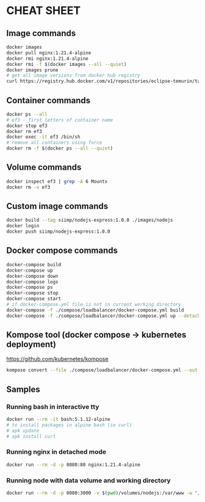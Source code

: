 # CHEAT SHEET

## Image commands
```bash
docker images
docker pull nginx:1.21.4-alpine
docker rmi nginx:1.21.4-alpine
docker rmi -f $(docker images --all --quiet)
docker images prune
# get all image versions from docker hub registry
curl https://registry.hub.docker.com/v1/repositories/eclipse-temurin/tags | jq '.[] | .name' | sed "s/\"//g"
```

## Container commands
```bash
docker ps --all
# ef3 - first letters of container name
docker stop ef3
docker rm ef3
docker exec -it ef3 /bin/sh
# remove all containers using force
docker rm -f $(docker ps --all --quiet)
```

## Volume commands
```bash
docker inspect ef3 | grep -A 6 Mounts
docker rm -v ef3
```

## Custom image commands
```bash
docker build --tag siimp/nodejs-express:1.0.0 ./images/nodejs
docker login
docker push siimp/nodejs-express:1.0.0
```

## Docker compose commands
```bash
docker-compose build
docker-compose up
docker-compose down
docker-compose logs
docker-compose ps
docker-compose stop
docker-compose start
# if docker-compose.yml file is not in current working directory
docker-compose -f ./compose/loadbalancer/docker-compose.yml build
docker-compose -f ./compose/loadbalancer/docker-compose.yml up --detach
```

## Kompose tool (docker compose -> kubernetes deployment)
https://github.com/kubernetes/kompose
```bash
kompose convert --file ./compose/loadbalancer/docker-compose.yml --out ./compose/loadbalancer/.k8s
```

## Samples

### Running bash in interactive tty
```bash
docker run --rm -it bash:5.1.12-alpine
# to install packages in alpine bash (ie curl)
# apk update
# apk install curl
```

### Running nginx in detached mode
```bash
docker run --rm -d -p 8080:80 nginx:1.21.4-alpine
```

### Running node with data volume and working directory
```bash
docker run --rm -d -p 8080:3000 -v $(pwd)/volumes/nodejs:/var/www -w "/var/www" node:17.3.0-alpine node app.js
```






